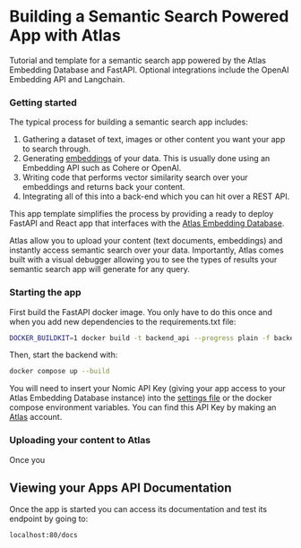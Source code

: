 # Building a Semantic Search Powered App with Atlas
Tutorial and template for a semantic search app powered by the Atlas Embedding Database and FastAPI. 
Optional integrations include the OpenAI Embedding API and Langchain.


### Getting started
The typical process for building a semantic search app includes:
1. Gathering a dataset of text, images or other content you want your app to search through.
2. Generating [embeddings](https://vaclavkosar.com/ml/Embeddings-in-Machine-Learning-Explained) of your data. This is usually done using an Embedding API such as Cohere or OpenAI.
3. Writing code that performs vector similarity search over your embeddings and returns back your content.
4. Integrating all of this into a back-end which you can hit over a REST API.


This app template simplifies the process by providing a ready to deploy FastAPI and React app that interfaces with the [Atlas Embedding Database](https://docs.nomic.ai/how_does_atlas_work.html).

Atlas allow you to upload your content (text documents, embeddings) and instantly access semantic search over your data. Importantly, Atlas comes built with a visual debugger
allowing you to see the types of results your semantic search app will generate for any query.



### Starting the app

First build the FastAPI docker image. You only have to do this once and when you add new dependencies to the requirements.txt file:
```bash
DOCKER_BUILDKIT=1 docker build -t backend_api --progress plain -f backend/Dockerfile.buildkit .
```

Then, start the backend with:

```bash
docker compose up --build
```

You will need to insert your Nomic API Key (giving your app access to your Atlas Embedding Database instance) into the [settings file](backend/app/api_v1/settings.py) or the docker compose
environment variables.
You can find this API Key by making an [Atlas](atlas.nomic.ai/cli-login) account.


### Uploading your content to Atlas

Once you


## Viewing your Apps API Documentation

Once the app is started you can access its documentation and test its endpoint by going to:
```
localhost:80/docs
```